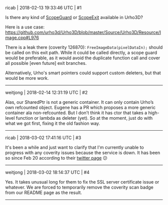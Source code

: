 ricab | 2018-02-13 19:33:46 UTC | #1

Is there any kind of [ScopeGuard](https://stackoverflow.com/questions/10270328/the-simplest-and-neatest-c11-scopeguard) or [ScopeExit](http://www.boost.org/doc/libs/1_66_0/libs/scope_exit/doc/html/index.html) available in Urho3D?

Here is a use case:
https://github.com/urho3d/Urho3D/blob/master/Source/Urho3D/Resource/Image.cpp#L976

There is a leak there (coverity 126870): `FreeImageData(pixelDataIn);` should be called on this exit path. While it could be called directly, a scope guard would be preferable, as it would avoid the duplicate function call and cover all possible [even future] exit branches.

Alternatively, Urho's smart pointers could support custom deleters, but that would be more work.

-------------------------

weitjong | 2018-02-14 12:31:19 UTC | #2

Alas, our SharedPtr is not a generic container. It can only contain Urho’s own refcounted object. Eugene has a PR which proposes a more generic container ala non-refcounted. But I don’t think it has ctor that takes a high-level function or lambda as deleter (yet). So at the moment, just do with what we got first, fixing it the old fashion way.

-------------------------

ricab | 2018-03-02 17:41:16 UTC | #3

It's been a while and just want to clarify that I'm currently unable to progress with any coverity issues because the service is down. It has been so since Feb 20 according to their [twitter page](https://twitter.com/coverityscan) :confused:

-------------------------

weitjong | 2018-03-02 18:14:37 UTC | #4

Yes. It takes unusual long for them to fix the SSL server certificate issue or whatever. We are forced to temporarily remove the coverity scan badge from our README page as the result.

-------------------------

